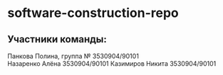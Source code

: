 # software-construction-repo
## Участники команды:
Панкова Полина, группа № 3530904/90101  
Назаренко Алёна 3530904/90101
Казимиров Никита 3530904/90101
